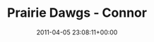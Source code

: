 ---
title:		"Prairie Dawgs - Connor"
type:		"photos"
mediatype:		"upload"
location:		"Dublin, Ireland"
date:		"2011-04-05 23:08:11+00:00"
album:		"music"
filename:		"prairie-dawgs-connor.md"
series:		"prairie-dawgs"
cl_public_id:		"music/prairie-dawgs-connor"
cl_version:		1497004878
format:		"tiff"
bytes:		4328460
width:		2560
height:		1440
colours:
- "#0A0A0A"
- "#7F7F7F"
exposure_mode:		"Manual"
program:		"Manual"
aperture:		"5.6"
focal_length:		"200.0 mm"
iso:		"400"
shutter_speed:		"1/160"
metering:		"Center-weighted average"
flash:		"Fired, Return detected"
white_balance:		"Custom"
colour_temp:		"4100"
has_crop:		"false"
orientation:		"Horizontal (normal)"
camera_model:		"NIKON D200"
lens_info:		"18-200mm f/3.5-5.6"
artist:		"No artist info"
x_resolution:		"300"
y_resolution:		"300"
---